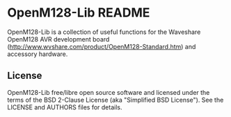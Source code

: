 OpenM128-Lib README
===================

OpenM128-Lib is a collection of useful functions for the Waveshare OpenM128
AVR development board (<http://www.wvshare.com/product/OpenM128-Standard.htm>)
and accessory hardware.

License
-------

OpenM128-Lib free/libre open source software and licensed under the terms of
the BSD 2-Clause License (aka "Simplified BSD License"). See the LICENSE and
AUTHORS files for details.
